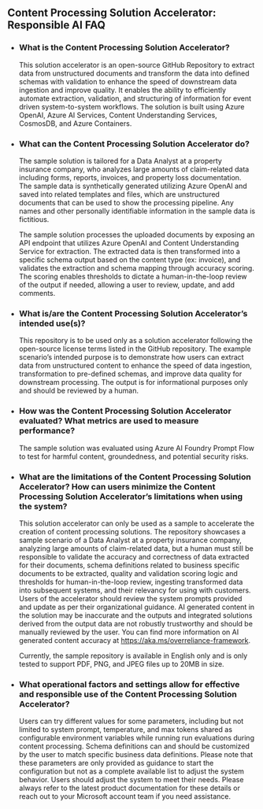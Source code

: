 ## Content Processing Solution Accelerator: Responsible AI FAQ 

- ### What is the Content Processing Solution Accelerator? 

  This solution accelerator is an open-source GitHub Repository to extract data from unstructured documents and transform the data into defined schemas with validation to enhance the speed of downstream data ingestion and improve quality. It enables the ability to efficiently automate extraction, validation, and structuring of information for event driven system-to-system workflows. The solution is built using Azure OpenAI, Azure AI Services, Content Understanding Services, CosmosDB, and Azure Containers.  

 

- ### What can the Content Processing Solution Accelerator do?  

    The sample solution is tailored for a Data Analyst at a property insurance company, who analyzes large amounts of claim-related data including forms, reports, invoices, and property loss documentation. The sample data is synthetically generated utilizing Azure OpenAI and saved into related templates and files, which are unstructured documents that can be used to show the processing pipeline. Any names and other personally identifiable information in the sample data is fictitious.  

    The sample solution processes the uploaded documents by exposing an API endpoint that utilizes Azure OpenAI and Content Understanding Service for extraction. The extracted data is then transformed into a specific schema output based on the content type (ex: invoice), and validates the extraction and schema mapping through accuracy scoring. The scoring enables thresholds to dictate a human-in-the-loop review of the output if needed, allowing a user to review, update, and add comments.  

- ### What is/are the Content Processing Solution Accelerator’s intended use(s)? 

    This repository is to be used only as a solution accelerator following the open-source license terms listed in the GitHub repository. The example scenario’s intended purpose is to demonstrate how users can extract data from unstructured content to enhance the speed of data ingestion, transformation to pre-defined schemas, and improve data quality for downstream processing. The output is for informational purposes only and should be reviewed by a human. 


- ### How was the Content Processing Solution Accelerator evaluated? What metrics are used to measure performance? 

  The sample solution was evaluated using Azure AI Foundry Prompt Flow to test for harmful content, groundedness, and potential security risks.  

- ### What are the limitations of the Content Processing Solution Accelerator? How can users minimize the Content Processing Solution Accelerator’s limitations when using the system?   

  This solution accelerator can only be used as a sample to accelerate the creation of content processing solutions. The repository showcases a sample scenario of a Data Analyst at a property insurance company, analyzing large amounts of claim-related data, but a human must still be responsible to validate the accuracy and correctness of data extracted for their documents, schema definitions related to business specific documents to be extracted, quality and validation scoring logic and thresholds for human-in-the-loop review, ingesting transformed data into subsequent systems, and their relevancy for using with customers. Users of the accelerator should review the system prompts provided and update as per their organizational guidance. AI generated content in the solution may be inaccurate and the outputs and integrated solutions derived from the output data are not robustly trustworthy and should be manually reviewed by the user. You can find more information on AI generated content accuracy at https://aka.ms/overreliance-framework.
  
  Currently, the sample repository is available in English only and is only tested to support PDF, PNG, and JPEG files up to 20MB in size.

- ### What operational factors and settings allow for effective and responsible use of the Content Processing Solution Accelerator? 

    Users can try different values for some parameters, including but not limited to system prompt, temperature, and max tokens shared as configurable environment variables while running run evaluations during content processing. Schema definitions can and should be customized by the user to match specific business data definitions. Please note that these parameters are only provided as guidance to start the configuration but not as a complete available list to adjust the system behavior. Users should adjust the system to meet their needs. Please always refer to the latest product documentation for these details or reach out to your Microsoft account team if you need assistance. 